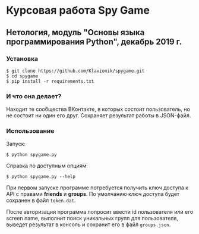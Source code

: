 # Курсовая работа Spy Game

## Нетология, модуль "Основы языка программирования Python", декабрь 2019 г.

### Установка

`$ git clone https://github.com/Klavionik/spygame.git`  
`$ cd spygame`  
`$ pip install -r requirements.txt`  

### И что она делает?

Находит те сообщества ВКонтакте, в которых состоит пользователь, но не состоит ни один его друг. Сохраняет результат работы в JSON-файл.

### Использование

Запуск:

```
$ python spygame.py
```

Справка по доступным опциям:

```
$ python spygame.py --help
```

При первом запуске программе потребуется получить ключ доступа к API с правами **friends** и **groups**. По умолчанию ключ доступа будет сохранен в файл `token.dat`.

После авторизации программа попросит ввести id пользователя или его screen name, выполнит поиск уникальных групп для пользователя, выведет результат в консоль и сохранит его в файл `groups.json`.
